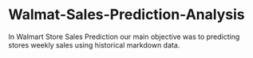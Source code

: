 # Walmat-Sales-Prediction-Analysis
In Walmart Store Sales Prediction our main objective was to predicting stores weekly sales using historical markdown data.
